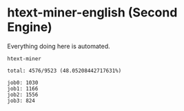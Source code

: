 # htext-miner-english (Second Engine)

Everything doing here is automated.

```
htext-miner

total: 4576/9523 (48.05208442717631%)

job0: 1030
job1: 1166
job2: 1556
job3: 824
```